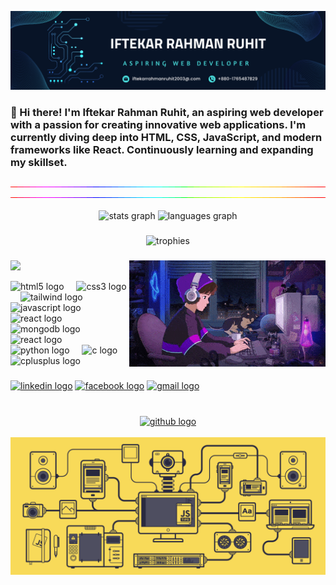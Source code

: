 ![logo](https://github.com/IftekarRahmanRuhit/iftekarRahmanRuhit/blob/main/Banner.png)
<h3 align="left">👋 Hi there! I'm Iftekar Rahman Ruhit, an aspiring web developer with a passion for creating innovative web applications. I'm currently diving deep into HTML, CSS, JavaScript, and modern frameworks like React. Continuously learning and expanding my skillset.</h3>
<div align="center">
  <img src="https://github.com/IftekarRahmanRuhit/iftekarRahmanRuhit/blob/main/line.gif" alt="" />
  <img src="https://github.com/IftekarRahmanRuhit/iftekarRahmanRuhit/blob/main/line.gif" alt="" />
</div> <br>

<div align="center">
  <img src="https://github-readme-stats.vercel.app/api?username=IftekarRahmanRuhit&hide_title=false&hide_rank=false&show_icons=true&include_all_commits=true&count_private=true&disable_animations=false&theme=dracula&locale=en&hide_border=false" height="150" alt="stats graph"  />
  <img src="https://github-readme-stats.vercel.app/api/top-langs?username=IftekarRahmanRuhit&locale=en&hide_title=false&layout=compact&card_width=320&langs_count=5&theme=dracula&hide_border=false" height="150" alt="languages graph"  />
</div>

###

<div align="center">
  <img src="https://github-profile-trophy.vercel.app/?username=iftekarrahmanruhit&theme=dracula&no-frame=false&margin-w=15" alt="trophies" />
</div>

###

<img align="right" height="170" src="https://github.com/IftekarRahmanRuhit/iftekarRahmanRuhit/blob/main/coding.gif"  />

###
![](https://komarev.com/ghpvc/?username=IftekarRahmanRuhit&color=green)
<div align="left">
  <img src="https://cdn.jsdelivr.net/gh/devicons/devicon/icons/html5/html5-original.svg" height="30" alt="html5 logo"  />
  <img width="12" />
  <img src="https://cdn.jsdelivr.net/gh/devicons/devicon/icons/css3/css3-original.svg" height="30" alt="css3 logo"  />
  <img width="12" />
  <img src="https://encrypted-tbn0.gstatic.com/images?q=tbn:ANd9GcTSDKn3vA2YUbXzN0ZC3gALWJ08gJN-Drl15w&s" height="30" alt="tailwind logo"  />
  <img width="12" />
  <img src="https://cdn.jsdelivr.net/gh/devicons/devicon/icons/javascript/javascript-original.svg" height="30" alt="javascript logo"  />
  <img width="12" />
  <img src="https://cdn.freebiesupply.com/logos/large/2x/react-1-logo-svg-vector.svg" height="30" alt="react logo"  />
  <img width="12" />
  <img src="https://149860134.v2.pressablecdn.com/wp-content/uploads/mongo.png" height="30" alt="mongodb logo"  />
  <img width="12" />
  <img src="https://the-guild.dev/blog-assets/nodejs-esm/nodejs_logo.png" height="30" alt="react logo"  />
  <img width="12" />
  <img src="https://cdn.jsdelivr.net/gh/devicons/devicon/icons/python/python-original.svg" height="30" alt="python logo"  />
  <img width="12" />
  <img src="https://cdn.jsdelivr.net/gh/devicons/devicon/icons/c/c-original.svg" height="30" alt="c logo"  />
  <img width="12" />
  <img src="https://cdn.jsdelivr.net/gh/devicons/devicon/icons/cplusplus/cplusplus-original.svg" height="30" alt="cplusplus logo"  />
</div>

###

<div align="left">
  <a href="https://www.linkedin.com/in/iftekar-rahman-ruhit-837aa330a"><img src="https://img.shields.io/static/v1?message=LinkedIn&logo=linkedin&label=&color=0077B5&logoColor=white&labelColor=&style=for-the-badge" height="35" alt="linkedin logo"  /></a>
  <a href="https://www.facebook.com/profile.php?id=100076078661745"><img src="https://img.shields.io/static/v1?message=Facebook&logo=facebook&label=&color=1877F2&logoColor=white&labelColor=&style=for-the-badge" height="35" alt="facebook logo"  /></a>
  <a href="mailto:iftekarrahmanruhit2003@gmail.com"><img src="https://img.shields.io/static/v1?message=Gmail&logo=gmail&label=&color=D14836&logoColor=white&labelColor=&style=for-the-badge" height="35" alt="gmail logo"  /></a>
</div>

###

<br clear="both">

<div align="center">
  <a href="https://github.com/iftekarrahmanruhit">
    <img src="https://img.shields.io/badge/GitHub-100000?style=for-the-badge&logo=github&logoColor=white" height="35" alt="github logo" />
  </a>
</div> <br>
<div align="center">
  <img src="https://github.com/IftekarRahmanRuhit/iftekarRahmanRuhit/blob/main/git%20image.gif" alt="" />
</div>
